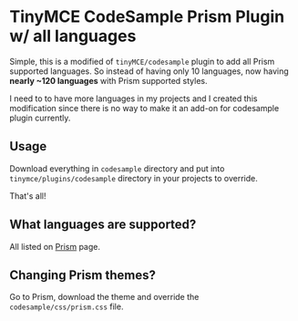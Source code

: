# TinyMCE CodeSample Prism Plugin w/ all languages

Simple, this is a modified of `tinyMCE/codesample` plugin to add all Prism supported languages. So instead of having only 10 languages, now having **nearly ~120 languages** with Prism supported styles.

I need to to have more languages in my projects and I created this modification since there is no way to make it an add-on for codesample plugin currently.

## Usage

Download everything in `codesample` directory and put into `tinymce/plugins/codesample` directory in your projects to override.

That's all!

## What languages are supported?

All listed on [Prism](http://prismjs.com/index.html#languages-list) page.

## Changing Prism themes?

Go to Prism, download the theme and override the `codesample/css/prism.css` file.

